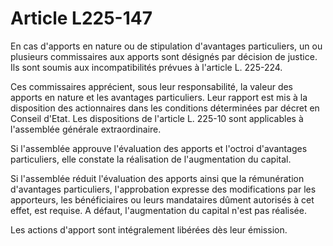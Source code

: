 # Article L225-147

En cas d'apports en nature ou de stipulation d'avantages particuliers, un ou plusieurs commissaires aux apports sont désignés par décision de justice. Ils sont soumis aux incompatibilités prévues à l'article L. 225-224.

Ces commissaires apprécient, sous leur responsabilité, la valeur des apports en nature et les avantages particuliers. Leur rapport est mis à la disposition des actionnaires dans les conditions déterminées par décret en Conseil d'Etat. Les dispositions de l'article L. 225-10 sont applicables à l'assemblée générale extraordinaire.

Si l'assemblée approuve l'évaluation des apports et l'octroi d'avantages particuliers, elle constate la réalisation de l'augmentation du capital.

Si l'assemblée réduit l'évaluation des apports ainsi que la rémunération d'avantages particuliers, l'approbation expresse des modifications par les apporteurs, les bénéficiaires ou leurs mandataires dûment autorisés à cet effet, est requise. A défaut, l'augmentation du capital n'est pas réalisée.

Les actions d'apport sont intégralement libérées dès leur émission.
